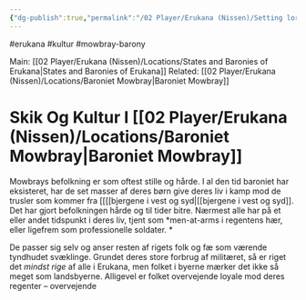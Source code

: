 ```yaml
---
{"dg-publish":true,"permalink":"/02 Player/Erukana (Nissen)/Setting lore/skik og kultur i baroniet Mowbray/","tags":["erukana","kultur","mowbray-barony"]}
---
```



#erukana #kultur #mowbray-barony

Main: [[02 Player/Erukana (Nissen)/Locations/States and Baronies of Erukana\|States and Baronies of Erukana]] 
Related: [[02 Player/Erukana (Nissen)/Locations/Baroniet Mowbray\|Baroniet Mowbray]] 

# Skik Og Kultur I [[02 Player/Erukana (Nissen)/Locations/Baroniet Mowbray\|Baroniet Mowbray]]
Mowbrays befolkning er som oftest stille og hårde. I al den tid baroniet har eksisteret, har de set masser af deres børn give deres liv i kamp mod de trusler som kommer fra [[[[bjergene i vest og syd\|[[bjergene i vest og syd]]. Det har gjort befolkningen hårde og til tider bitre. Nærmest alle har på et eller andet tidspunkt i deres liv, tjent som *men-at-arms i regentens hær, eller ligefrem som professionelle soldater. *

De passer sig selv og anser resten af rigets folk og fæ som værende tyndhudet svæklinge. 
Grundet deres store forbrug af militæret, så er riget det *mindst rige* af alle i Erukana, men folket i byerne mærker det ikke så meget som landsbyerne. 
Alligevel er folket overvejende loyale mod deres regenter – overvejende
